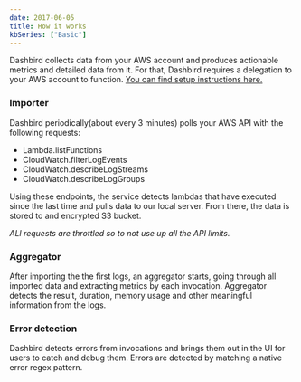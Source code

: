 ```yaml
---
date: 2017-06-05
title: How it works
kbSeries: ["Basic"]
---
```


Dashbird collects data from your AWS account and produces actionable metrics and detailed data from it.
For that, Dashbird requires a delegation to your AWS account to function. [You can find setup instructions here.](/getting-started/setting-up-dashbird)

### Importer

Dashbird periodically(about every 3 minutes) polls your AWS API with the following requests:

- Lambda.listFunctions
- CloudWatch.filterLogEvents
- CloudWatch.describeLogStreams
- CloudWatch.describeLogGroups

Using these endpoints, the service detects lambdas that have executed since the last time and pulls data to our local server. From there, the data is stored to and encrypted S3 bucket.

_ALl requests are throttled so to not use up all the API limits._


### Aggregator
After importing the the first logs, an aggregator starts, going through all imported data and extracting metrics by each invocation. Aggregator detects the result, duration, memory usage and other meaningful information from the logs.

### Error detection
Dashbird detects errors from invocations and brings them out in the UI for users to catch and debug them. Errors are detected by matching a native error regex pattern.
